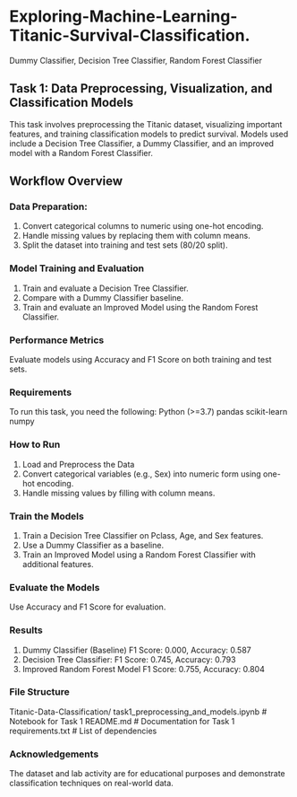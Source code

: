 # Exploring-Machine-Learning-Titanic-Survival-Classification.
Dummy Classifier, Decision Tree Classifier, Random Forest Classifier

## Task 1: Data Preprocessing, Visualization, and Classification Models
This task involves preprocessing the Titanic dataset, visualizing important features, and training classification models to predict survival. Models used include a Decision Tree Classifier, a Dummy Classifier, and an improved model with a Random Forest Classifier.

## Workflow Overview
### Data Preparation:
1. Convert categorical columns to numeric using one-hot encoding.
2. Handle missing values by replacing them with column means.
3. Split the dataset into training and test sets (80/20 split).

### Model Training and Evaluation
1. Train and evaluate a Decision Tree Classifier.
2. Compare with a Dummy Classifier baseline.
3. Train and evaluate an Improved Model using the Random Forest Classifier.

### Performance Metrics
Evaluate models using Accuracy and F1 Score on both training and test sets.

### Requirements
To run this task, you need the following:
Python (>=3.7)
pandas
scikit-learn
numpy

### How to Run
1. Load and Preprocess the Data
2. Convert categorical variables (e.g., Sex) into numeric form using one-hot encoding.
3. Handle missing values by filling with column means.

### Train the Models
1. Train a Decision Tree Classifier on Pclass, Age, and Sex features.
2. Use a Dummy Classifier as a baseline.
3. Train an Improved Model using a Random Forest Classifier with additional features.

### Evaluate the Models
Use Accuracy and F1 Score for evaluation.

### Results
1. Dummy Classifier (Baseline)
F1 Score: 0.000, Accuracy: 0.587
2. Decision Tree Classifier:
F1 Score: 0.745, Accuracy: 0.793
3. Improved Random Forest Model
F1 Score: 0.755, Accuracy: 0.804

### File Structure
Titanic-Data-Classification/
task1_preprocessing_and_models.ipynb  # Notebook for Task 1
README.md                             # Documentation for Task 1
requirements.txt                      # List of dependencies

### Acknowledgements
The dataset and lab activity are for educational purposes and demonstrate classification techniques on real-world data.
